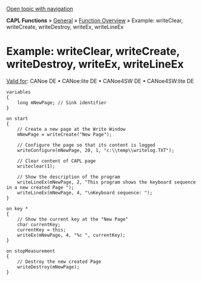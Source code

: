 [Open topic with navigation](../../../../../CANoeDEFamily.htm#Topics/CAPLFunctions/Other/Functions/CAPLfunctionsExampleWrite.md)

**CAPL Functions** » [General](../CAPLGeneralStartPage.md) » [Function Overview](../CAPLfunctionsGeneralOverview.md) » Example: writeClear, writeCreate, writeDestroy, writeEx, writeLineEx

# Example: writeClear, writeCreate, writeDestroy, writeEx, writeLineEx

[Valid for](../../../Shared/FeatureAvailability.md): CANoe DE • CANoe:lite DE • CANoe4SW DE • CANoe4SW:lite DE

```
variables
{
    long mNewPage; // Sink identifier
}

on start
{
    // Create a new page at the Write Window
    mNewPage = writeCreate("New Page");

    // Configure the page so that its content is logged
    writeConfigure(mNewPage, 20, 1, "c:\\temp\\writelog.TXT");

    // Clear content of CAPL page
    writeclear(1);

    // Show the description of the program
    writeLineEx(mNewPage, 2, "This program shows the keyboard sequence in a new created Page ");
    writeLineEx(mNewPage, 4, "\nKeyboard sequence: ");
}

on key *
{
    // Show the current key at the "New Page"
    char currentKey;
    currentKey = this;
    writeEx(mNewPage, 4, "%c ", currentKey);
}

on stopMeasurement
{
    // Destroy the new created Page
    writeDestroy(mNewPage);
}
```
